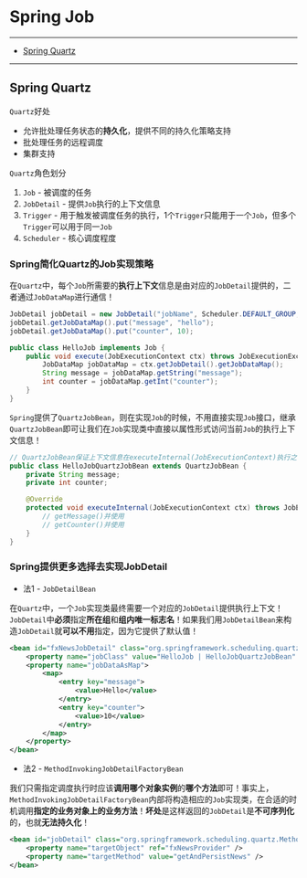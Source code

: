 # Spring Job

---

- [Spring Quartz](#spring-quartz)

---

## Spring Quartz

`Quartz`好处
* 允许批处理任务状态的**持久化**，提供不同的持久化策略支持
* 批处理任务的远程调度
* 集群支持

`Quartz`角色划分
1. `Job` - 被调度的任务
2. `JobDetail` - 提供`Job`执行的上下文信息
3. `Trigger` - 用于触发被调度任务的执行，1个`Trigger`只能用于一个`Job`，但多个`Trigger`可以用于同一`Job`
4. `Scheduler` - 核心调度程度

### Spring简化Quartz的Job实现策略

在`Quartz`中，每个`Job`所需要的**执行上下文**信息是由对应的`JobDetail`提供的，二者通过`JobDataMap`进行通信！

```Java
JobDetail jobDetail = new JobDetail("jobName", Scheduler.DEFAULT_GROUP, HelloJob.class);
jobDetail.getJobDataMap().put("message", "hello");
jobDetail.getJobDataMap().put("counter", 10);

public class HelloJob implements Job {
	public void execute(JobExecutionContext ctx) throws JobExecutionException {
		JobDataMap jobDataMap = ctx.getJobDetail().getJobDataMap();
		String message = jobDataMap.getString("message");
		int counter = jobDataMap.getInt("counter");
	}
}
```

`Spring`提供了`QuartzJobBean`，则在实现`Job`的时候，不用直接实现`Job`接口，继承`QuartzJobBean`即可让我们在`Job`实现类中直接以属性形式访问当前`Job`的执行上下文信息！

```Java
// QuartzJobBean保证上下文信息在executeInternal(JobExecutionContext)执行之前被注入对应属性中
public class HelloJobQuartzJobBean extends QuartzJobBean {
	private String message;
	private int counter;

	@Override
	protected void executeInternal(JobExecutionContext ctx) throws JobExecutionException {
		// getMessage()并使用
		// getCounter()并使用
	}
}
```

### Spring提供更多选择去实现JobDetail

* 法1 - `JobDetailBean`

在`Quartz`中，一个`Job`实现类最终需要一个对应的`JobDetail`提供执行上下文！`JobDetail`中**必须**指定**所在组**和**组内唯一标志名**！如果我们用`JobDetailBean`来构造`JobDetail`就**可以不用**指定，因为它提供了默认值！

```xml
<bean id="fxNewsJobDetail" class="org.springframework.scheduling.quartz.JobDetailBean">
	<property name="jobClass" value="HelloJob | HelloJobQuartzJobBean" />
	<property name="jobDataAsMap">
		<map>
			<entry key="message">
				<value>Hello</value>
			</entry>
			<entry key="counter">
				<value>10</value>
			</entry>
		</map>
	</property>
</bean>
```

* 法2 - `MethodInvokingJobDetailFactoryBean`

我们只需指定调度执行时应该**调用哪个对象实例**的**哪个方法**即可！事实上，`MethodInvokingJobDetailFactoryBean`内部将构造相应的`Job`实现类，在合适的时机调用**指定的业务对象上的业务方法**！**坏处**是这样返回的`JobDetail`是**不可序列化**的，也就**无法持久化**！

```xml
<bean id="jobDetail" class="org.springframework.scheduling.quartz.MethodInvokingJobDetailFactoryBean">
	<property name="targetObject" ref="fxNewsProvider" />
	<property name="targetMethod" value="getAndPersistNews" />
</bean>
```